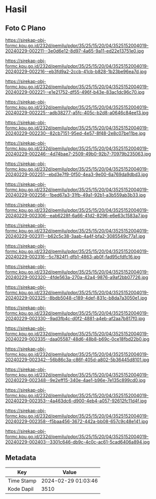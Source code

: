 # Hasil

## Foto C Plano

https://sirekap-obj-formc.kpu.go.id/232d/pemilu/pdpr/35/25/15/20/04/3525152004019-20240229-002211--3e0d6e12-8d97-4a65-9a11-ed22e13751e0.jpg

https://sirekap-obj-formc.kpu.go.id/232d/pemilu/pdpr/35/25/15/20/04/3525152004019-20240229-002216--eb3fd9a2-2ccb-41cb-b828-1b23be96ea7d.jpg

https://sirekap-obj-formc.kpu.go.id/232d/pemilu/pdpr/35/25/15/20/04/3525152004019-20240229-002221--e1e21752-df55-496f-b43e-83ac1dc96c70.jpg

https://sirekap-obj-formc.kpu.go.id/232d/pemilu/pdpr/35/25/15/20/04/3525152004019-20240229-002225--adb38277-a5fc-405c-b2d8-a0646c84ee13.jpg

https://sirekap-obj-formc.kpu.go.id/232d/pemilu/pdpr/35/25/15/20/04/3525152004019-20240229-002230--82cb7151-95ed-4e57-8f48-2e8c07be11be.jpg

https://sirekap-obj-formc.kpu.go.id/232d/pemilu/pdpr/35/25/15/20/04/3525152004019-20240229-002246--4d74bae7-2509-49b0-92b7-70979b235063.jpg

https://sirekap-obj-formc.kpu.go.id/232d/pemilu/pdpr/35/25/15/20/04/3525152004019-20240229-002251--ebd3e7f9-0f50-4ea3-9e00-6a769da9dbd3.jpg

https://sirekap-obj-formc.kpu.go.id/232d/pemilu/pdpr/35/25/15/20/04/3525152004019-20240229-002256--1bed67a3-31fb-49a1-92b1-a3b559ab3b33.jpg

https://sirekap-obj-formc.kpu.go.id/232d/pemilu/pdpr/35/25/15/20/04/3525152004019-20240229-002306--eab6228f-6a66-41d2-8296-e6e63c1583a7.jpg

https://sirekap-obj-formc.kpu.go.id/232d/pemilu/pdpr/35/25/15/20/04/3525152004019-20240229-002311--b62c5c38-3aab-4a4f-bfa2-3085549c77a1.jpg

https://sirekap-obj-formc.kpu.go.id/232d/pemilu/pdpr/35/25/15/20/04/3525152004019-20240229-002316--5c7824f1-dfb1-4863-ab0f-fad95cfdfc16.jpg

https://sirekap-obj-formc.kpu.go.id/232d/pemilu/pdpr/35/25/15/20/04/3525152004019-20240229-002320--4fde563a-270a-42a4-9876-a9af2bb07726.jpg

https://sirekap-obj-formc.kpu.go.id/232d/pemilu/pdpr/35/25/15/20/04/3525152004019-20240229-002325--8bdb5048-c189-4def-831c-b8da7a3050e1.jpg

https://sirekap-obj-formc.kpu.go.id/232d/pemilu/pdpr/35/25/15/20/04/3525152004019-20240229-002330--9ad3fb4c-d0f2-4881-a4eb-af2aa7b817f0.jpg

https://sirekap-obj-formc.kpu.go.id/232d/pemilu/pdpr/35/25/15/20/04/3525152004019-20240229-002335--daa05587-48d6-48b8-b69c-0ce18fbd22b0.jpg

https://sirekap-obj-formc.kpu.go.id/232d/pemilu/pdpr/35/25/15/20/04/3525152004019-20240229-002342--56b86c3a-c86f-405d-a802-5b36445d8101.jpg

https://sirekap-obj-formc.kpu.go.id/232d/pemilu/pdpr/35/25/15/20/04/3525152004019-20240229-002348--9e2eff15-340e-4ae1-b96e-7e135c899cd0.jpg

https://sirekap-obj-formc.kpu.go.id/232d/pemilu/pdpr/35/25/15/20/04/3525152004019-20240229-002353--4a463dc6-d900-4eb4-a057-92612fc11d4f.jpg

https://sirekap-obj-formc.kpu.go.id/232d/pemilu/pdpr/35/25/15/20/04/3525152004019-20240229-002358--f5baa456-3672-442a-bb08-657c9c48e141.jpg

https://sirekap-obj-formc.kpu.go.id/232d/pemilu/pdpr/35/25/15/20/04/3525152004019-20240229-002403--3301c646-db9c-4c0c-ac61-5cad6406a894.jpg


## Metadata

| Key        | Value               |
| ---------- | ------------------- |
| Time Stamp | 2024-02-29 01:03:46 |
| Kode Dapil | 3510                |



